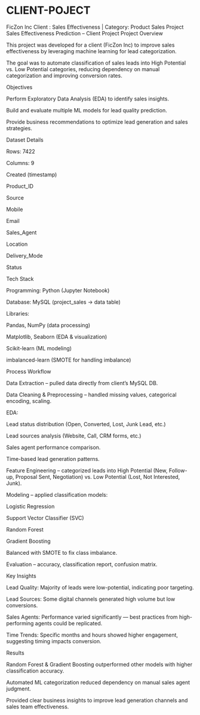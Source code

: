 # CLIENT-POJECT
FicZon Inc Client : Sales Effectiveness | Category: Product Sales Project
Sales Effectiveness Prediction – Client Project
 Project Overview

This project was developed for a client (FicZon Inc) to improve sales effectiveness by leveraging machine learning for lead categorization.

The goal was to automate classification of sales leads into High Potential vs. Low Potential categories, reducing dependency on manual categorization and improving conversion rates.

 Objectives

Perform Exploratory Data Analysis (EDA) to identify sales insights.

Build and evaluate multiple ML models for lead quality prediction.

Provide business recommendations to optimize lead generation and sales strategies.

 Dataset Details

Rows: 7422

Columns: 9

Created (timestamp)

Product_ID

Source

Mobile

Email

Sales_Agent

Location

Delivery_Mode

Status

 Tech Stack

Programming: Python (Jupyter Notebook)

Database: MySQL (project_sales → data table)

Libraries:

Pandas, NumPy (data processing)

Matplotlib, Seaborn (EDA & visualization)

Scikit-learn (ML modeling)

imbalanced-learn (SMOTE for handling imbalance)

 Process Workflow

Data Extraction – pulled data directly from client’s MySQL DB.

Data Cleaning & Preprocessing – handled missing values, categorical encoding, scaling.

EDA:

Lead status distribution (Open, Converted, Lost, Junk Lead, etc.)

Lead sources analysis (Website, Call, CRM forms, etc.)

Sales agent performance comparison.

Time-based lead generation patterns.

Feature Engineering – categorized leads into High Potential (New, Follow-up, Proposal Sent, Negotiation) vs. Low Potential (Lost, Not Interested, Junk).

Modeling – applied classification models:

Logistic Regression

Support Vector Classifier (SVC)

Random Forest

Gradient Boosting

Balanced with SMOTE to fix class imbalance.

Evaluation – accuracy, classification report, confusion matrix.

 Key Insights

Lead Quality: Majority of leads were low-potential, indicating poor targeting.

Lead Sources: Some digital channels generated high volume but low conversions.

Sales Agents: Performance varied significantly — best practices from high-performing agents could be replicated.

Time Trends: Specific months and hours showed higher engagement, suggesting timing impacts conversion.

 Results

Random Forest & Gradient Boosting outperformed other models with higher classification accuracy.

Automated ML categorization reduced dependency on manual sales agent judgment.

Provided clear business insights to improve lead generation channels and sales team effectiveness.
